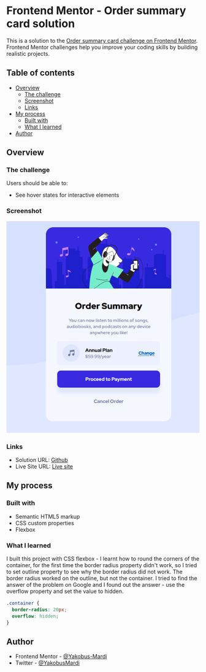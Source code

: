 # Frontend Mentor - Order summary card solution

This is a solution to the [Order summary card challenge on Frontend Mentor](https://www.frontendmentor.io/challenges/order-summary-component-QlPmajDUj). Frontend Mentor challenges help you improve your coding skills by building realistic projects.

## Table of contents

- [Overview](#overview)
  - [The challenge](#the-challenge)
  - [Screenshot](#screenshot)
  - [Links](#links)
- [My process](#my-process)
  - [Built with](#built-with)
  - [What I learned](#what-i-learned)
- [Author](#author)

## Overview

### The challenge

Users should be able to:

- See hover states for interactive elements

### Screenshot

![](./images/screenshot%20order%20summary%20component.png)

### Links

- Solution URL: [Github](https://github.com/Yakobus-Mardi/Order-summary-component)
- Live Site URL: [Live site](https://yakobus-mardi.github.io/Order-summary-component/)

## My process

### Built with

- Semantic HTML5 markup
- CSS custom properties
- Flexbox

### What I learned

I built this project with CSS flexbox - I learnt how to round the corners of the container, for the first time the border radius property didn't work, so I tried to set outline property to see why the border radius did not work. The border radius worked on the outline, but not the container. I tried to find the answer of the problem on Google and I found out the answer - use the overflow property and set the value to hidden.

```css
.container {
  border-radius: 20px;
  overflow: hidden;
}
```

## Author

- Frontend Mentor - [@Yakobus-Mardi](https://www.frontendmentor.io/profile/Yakobus-Mardi)
- Twitter - [@YakobusMardi](https://twitter.com/YakobusMardi)
